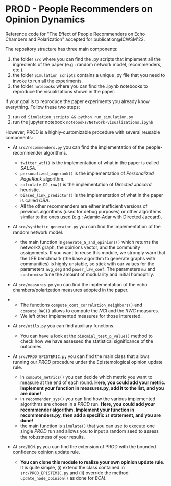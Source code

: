 # PROD - People Recommenders on Opinion Dynamics

Reference code for "The Effect of People Recommenders on Echo Chambers and Polarization" accepted for publication@ICWSM'22.

The repository structure has three main components:

  1. the folder ```src``` where you can find the .py scripts that implement all the ingredients of the paper (e.g.: random network model, recommenders, etc.). 
  2. the folder ```Simulation_scripts``` contains a unique .py file that you need to invoke to run all the experiments.
  3. the folder ```notebooks``` where you can find the .ipynb notebooks to reproduce the visualizations shown in the paper.

If your goal is to reproduce the paper experiments you already know everything. Follow these two steps:
  1. run ```cd Simulation_scripts && python run_simulation.py```
  2. run the jupyter notebook ```notebooks/Network-visualizations.ipynb```


However, PROD is a highly-customizable procedure with several reusable components:
  - At ```src/recommenders.py``` you can find the implementation of the people-recommender algorithms.
    - ```twitter_wtf()``` is the implementation of what in the paper is called _SALSA_.
    - ```personalized_pagerank()``` is the implementation of _Personalized PageRank_ algorithm.
    - ```calculate_DJ_row()``` is the implementation of _Directed Jaccard_ heuristic.
    - ```biased_link_predictor()``` is the implementation of what in the paper is called _OBA_.
    - All the other recommenders are either inefficient versions of previous algorithms (used for debug purposes) or other algorithms similar to the ones used (e.g.: Adamic-Adar with Directed Jaccard).
 
  - At ```src/synthetic_generator.py``` you can find the implementation of the random network model.
    -  the main function is ```generate_G_and_opinions()``` which returns the networkX graph, the opinions vector, and the community assignments. If you want to reuse this module, we strongly warn that the LFR benchmark (the base algorithm to generate graphs with communities) is highly unstable, so stick with our values for the parameters ```avg_deg``` and ```power_law_coef```. The parameters ```mu``` and ```conformism``` tune the amount of modularity and initial homophily.
 
  -  At ```src/measures.py``` you can find the implementation of the echo chambers/polarization measures adopted in the paper.
  -   *  The functions ```compute_cont_correlation_neighbors()``` and ```compute_RWC()``` allows to compute the _NCI_ and the _RWC_ measures.
      * We left other implemented measures for those interested.
    
  - At ```src/utils.py``` you can find auxiliary functions.
    - You can have a look at the ```binomial_test_p_value()``` method to check how we have assessed the statistical significance of the outcomes.
 
  - At ```src/PROD_EPISTEMIC.py``` you can find the main class that allows running our _PROD_ procedure under the Epistemological opinion update rule.
    - in ```compute_metrics()``` you can decide which metric you want to measure at the end of each round. **Here, you could add your metric. Implement your function in measures.py, add it to the list, and you are done!**
    - in ```recommender_sys()``` you can find how the various implemented algorithms are chosen in a _PROD_ run. **Here, you could add your recommender algorithm. Implement your function in recommenders.py, then add a specific ```if``` statement, and you are done!**
    - the main function is ```simulate()``` that you can use to execute one single _PROD_ run and allows you to input a random seed to assess the robustness of your results.
 
  - At ```src/BCM.py``` you can find the extension of PROD with the bounded confidence opinion update rule. 
    - **You can clone this module to realize your own opinion update rule**. It is quite simple, (i) extend the class contained in ```src/PROD_EPISTEMIC.py``` and (ii) override the method ```update_node_opinion()``` as done for _BCM_.

